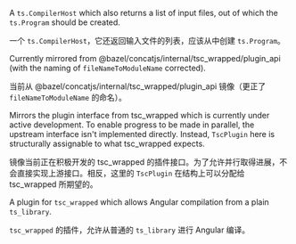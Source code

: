 A `ts.CompilerHost` which also returns a list of input files, out of which the `ts.Program`
should be created.

一个 `ts.CompilerHost`，它还返回输入文件的列表，应该从中创建 `ts.Program`。

Currently mirrored from &commat;bazel/concatjs/internal/tsc_wrapped/plugin_api \(with the naming of
`fileNameToModuleName` corrected\).

当前从 &commat;bazel/concatjs/internal/tsc_wrapped/plugin_api 镜像（更正了 `fileNameToModuleName`
的命名）。

Mirrors the plugin interface from tsc_wrapped which is currently under active development. To
enable progress to be made in parallel, the upstream interface isn't implemented directly.
Instead, `TscPlugin` here is structurally assignable to what tsc_wrapped expects.

镜像当前正在积极开发的 tsc_wrapped
的插件接口。为了允许并行取得进展，不会直接实现上游接口。相反，这里的 `TscPlugin`
在结构上可以分配给 tsc_wrapped 所期望的。

A plugin for `tsc_wrapped` which allows Angular compilation from a plain `ts_library`.

`tsc_wrapped` 的插件，允许从普通的 `ts_library` 进行 Angular 编译。